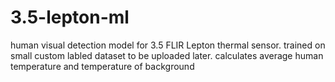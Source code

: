 # 3.5-lepton-ml
human visual detection model for 3.5 FLIR Lepton thermal sensor. trained on small custom labled dataset to be uploaded later. calculates average human temperature and temperature of background
